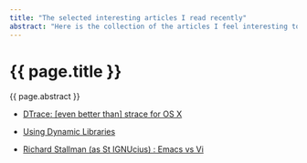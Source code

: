 ```yaml
---
title: "The selected interesting articles I read recently"
abstract: "Here is the collection of the articles I feel interesting to read."
---
```


# {{ page.title }}

{{ page.abstract }}

- [DTrace: [even better than] strace for OS X](https://8thlight.com/blog/colin-jones/2015/11/06/dtrace-even-better-than-strace-for-osx.html)
- [Using Dynamic Libraries](https://developer.apple.com/library/content/documentation/DeveloperTools/Conceptual/DynamicLibraries/100-Articles/UsingDynamicLibraries.html)


- [Richard Stallman (as St IGNUcius) : Emacs vs Vi](https://www.youtube.com/watch?v=S76pHIYx3ik)
